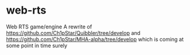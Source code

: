 # web-rts
Web RTS game/engine
A rewrite of https://github.com/Ch1pStar/Quibbler/tree/develop and https://github.com/Ch1pStar/MHA-alpha/tree/develop which is coming at some point in time surely
